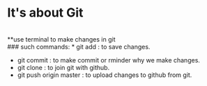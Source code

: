 # It's about Git
<br/>
**use terminal to make changes in git
<br/>
### such commands:
* git add : to save changes. 

* git commit : to make commit or rminder why we make changes.
* git clone : to join git with github.
* git push origin master : to upload changes to github from git.
<br/>
<br/>

